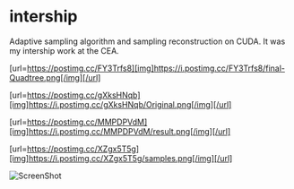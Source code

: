 # intership
Adaptive sampling algorithm and sampling reconstruction on CUDA. It was my intership work at the CEA.

[url=https://postimg.cc/FY3Trfs8][img]https://i.postimg.cc/FY3Trfs8/final-Quadtree.png[/img][/url]

[url=https://postimg.cc/gXksHNqb][img]https://i.postimg.cc/gXksHNqb/Original.png[/img][/url]

[url=https://postimg.cc/MMPDPVdM][img]https://i.postimg.cc/MMPDPVdM/result.png[/img][/url]

[url=https://postimg.cc/XZgx5T5g][img]https://i.postimg.cc/XZgx5T5g/samples.png[/img][/url]


![ScreenShot](https://i.postimg.cc/FY3Trfs8/final-Quadtree.png)
